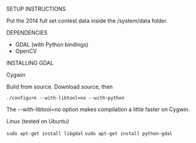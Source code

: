 SETUP INSTRUCTIONS

Put the 2014 full set contest data inside the /system/data folder.

DEPENDENCIES

- GDAL (with Python bindings)
- OpenCV

INSTALLING GDAL

Cygwin

Build from source. Download source, then

`./configure --with-libtool=no --with-python`

The --with-libtool=no option makes compilation a little faster on 
Cygwin.

Linux (tested on Ubuntu)

`sudo apt-get install libgdal`
`sudo apt-get install python-gdal`
